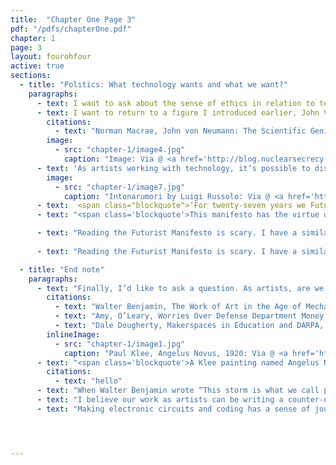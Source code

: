 ```yaml
---
title:  "Chapter One Page 3"
pdf: "/pdfs/chapterOne.pdf"
chapter: 1
page: 3
layout: fourohfour
active: true
sections:
  - title: "Politics: What technology wants and what we want?"
    paragraphs:
      - text: I want to ask about the sense of ethics in relation to technological progress. Development of technology is always intertwined with ethical responsibilities. Employing engineering concepts and tools for creative expression also come with ethical responsibilities. The history of computing is not only about the wonders, the genius and spectacles. In fact, early computers were a byproduct of operations research for the war. It’s important to understand computers were developed in different parts of the world at the same time. In the U.S., the most significant development involved the Manhattan project, which <a href ="https://en.wikipedia.org/wiki/Bell_Laboratories_Building_(Manhattan)">took place here </a> (at the site of SFPC) and at various research universities and government research facilities.
      - text: I want to return to a figure I introduced earlier, John Von Neumann, whose name is still credited as the architect of the Central Processing Units found in most contemporary computers. He was a highly celebrated engineer, often considered as one of the fathers of modern computing. In my perspective, he was a deeply problematic man. He may have been a scientific prodigy, but he was also a technocrat (one who tries to use technology to govern people) who unquestionably devoted his genius toward the invention of war machines. When Von Neumann worked for the government on major military assignments during and after WWII, he garnered a tremendous amount of power, especially when it came to the atomic bomb. In debating the target, Von Neumann tried to insist on Kyoto instead of Hiroshima, reasoning that its greater population and history would maximize the material and symbolic impact of atomic destruction.<span class="citation-num">6</span> This anecdote suggests he had very little empathy for humans and culture. His belief in technology and his self-righteousness along with many other men involved in the war, created the conditions for Hiroshima and Nagasaki in 1945. The atomic bombing was arguably the most horrific thing anyone has ever done, to kill so many people, so many innocent bystanders. To this day, I’m surprised the catastrophe isn’t talked about as much in the history of computing, especially when discussing operations research. People discuss machines that kill but don’t talk about those who are killed or the profound coyness of defense contractors. All computational technology in its infancy was enlisted in the service of war. 
        citations: 
          - text: "Norman Macrae, John von Neumann: The Scientific Genius Who Pioneered the Modern Computer, Game Theory, Nuclear Deterrence, and Much More (New York: Pantheon Books, 1992). Also see: <a href='http://blog.nuclearsecrecy.com/wp-content/uploads/2014/08/1945-05-02-Notes-on-the-Initial-Meeting-of-the-Target-Committee.pdf' target='_blank'>http://blog.nuclearsecrecy.com/wp-content/uploads/2014/08/1945-05-02-Notes-on-the-Initial-Meeting-of-the-Target-Committee.pdf</a>."
        image: 
          - src: "chapter-1/image4.jpg"
            caption: "Image: Via @ <a href='http://blog.nuclearsecrecy.com/2014/08/08/kyoto-misconception/' target='_blank'>Restricted Data</a>"
      - text: 'As artists working with technology, it’s possible to distance ourselves from the narratives of progress and spectacle. However, we must be cautious of technology. Technology works towards a certain kind of art. In his famous essay, “The Work of Art in the Age of Mechanical Reproduction,” Walter Benjamin directly addressed the Futurists, a group of Italian avant garde artists led by Marinetti. The Futurists and their obscure inventions are often considered early pioneers of new media artists because they actively used modern technology such as sound and films. The Futurists were vocal supporters of Italian Fascists like Mussolini, and identified as one of them. They often praised the war as <span class="italic">the</span> ultimate form of beauty. In a sense, they were trying to reinvent the world through war. Benjamin quotes the Futurist Manifesto and provides his commentary.'
        image: 
          - src: "chapter-1/image7.jpg"
            caption: "Intonarumori by Luigi Russolo: Via @ <a href='https://en.wikipedia.org/wiki/Intonarumori'>Wikipedia</a>"      
      - text:  <span class="blockquote">‘For twenty-seven years we Futurists have rebelled against the branding of war as anti-aesthetic ... Accordingly we state:... War is beautiful because it establishes man’s dominion over the subjugated machinery by means of gas masks, terrifying megaphones, flame throwers, and small tanks. War is beautiful because it initiates the dreamt-of metalization of the human body. War is beautiful because it enriches a flowering meadow with the fiery orchids of machine guns. War is beautiful because it combines the gunfire, the cannonades, the cease-fire, the scents, and the stench of putrefaction into a symphony. War is beautiful because it creates new architecture, like that of the big tanks, the geometrical formation flights, the smoke spirals from burning villages, and many others ... Poets and artists of Futurism! ... remember these principles of an aesthetics of war so that your struggle for a new literature and a new graphic art ... may be illumined by them!’</span>
      - text: "<span class='blockquote'>This manifesto has the virtue of clarity. Its formulations deserve to be accepted by dialecticians. To the latter, the aesthetics of today’s war appears as follows: If the natural utilization of productive forces is impeded by the property system, the increase in technical devices, in speed, and in the sources of energy will press for an unnatural utilization, and this is found in war. The destructiveness of war furnishes proof that society has not been mature enough to incorporate technology as its organ, that technology has not been sufficiently developed to cope with the elemental forces of society.<span class='citation-num'>7</span></span>"

      - text: "Reading the Futurist Manifesto is scary. I have a similarly uneasy feeling when I look at some new media artwork that echoes the technocratic agenda, or art that celebrates technical possibilities without careful consideration of the context.  Technology is biased towards certain forms of art; it is not neutral. I’d like to extend my argument to critique technocracy as well as 'technological solutionism,' a belief that technology will save us from our problems. Benjamin’s comment suggests progress in technology leads to a surplus of material resources but not necessarily society’s readiness to take care of the wealth and the people. Instead, society turns to abusing the products of progress into it’s own destruction. Technology does not save us. Instead, we need to save history from technology's tendency towards demise. "
 
      - text: "Reading the Futurist Manifesto is scary. I have a similarly uneasy feeling when I look at some new media artwork that echoes the technocratic agenda, or art that celebrates technical possibilities without careful consideration of the context.  Technology is biased towards certain forms of art; it is not neutral. I’d like to extend my argument to critique technocracy as well as 'technological solutionism,' a belief that technology will save us from our problems. Benjamin’s comment points out progress in technology lead to surplus of material resources but not necessarily society’s readiness to take care of the wealth and the people. Instead, society turn to abusing the products of progress into it’s own destruction. Technology does not save us. Instead, we need to save history from technology's demise."

  - title: "End note"
    paragraphs:
      - text: "Finally, I’d like to ask a question. As artists, are we working with technology because it is a medium available us? or are we contributing to a form of technocracy, wittingly or unwittingly? It is no surprise that many new media artists work for corporations. It is no surprise that a lot engineers cultivate creative technology work for DARPA.<span class='citation-num'>9</span> It’s no surprise that open source initiatives may have unintended consequences, or wielded in the service of malevolent aims. It’s no surprise that a lot of the push toward transparency and openness (in social network) can lead to invasion of privacy. This field that we contribute to is deeply complex and contains issues and unknown factors. How can we create work that challenges the present moment? How can our work contribute to a future that doesn’t repeat the mistakes from the past? How can we use technology for subversive purposes? I return to Walter Benjamin’s <a href='https://en.wikipedia.org/wiki/Theses_on_the_Philosophy_of_History' target='_blank'>Theses on the philosophy of history</a> for advice:"
        citations: 
          - text: "Walter Benjamin, The Work of Art in the Age of Mechanical Reproduction (1936)"
          - text: "Amy, O’Leary, Worries Over Defense Department Money for ‘Hackerspaces,’” New York Times, (New York, NY), Oct. 5, 2012, <a href='http://www.nytimes.com/2012/10/06/us/worries-over-defense-dept-money-for-hackerspaces.html' target='_blank'>http://www.nytimes.com/2012/10/06/us/worries-over-defense-dept-money-for-hackerspaces.html</a>"
          - text: "Dale Dougherty, Makerspaces in Education and DARPA, Make:, April 4, 2012, <a href='http://makezine.com/2012/04/04/makerspaces-in-education-and-darpa/' target='_blank'>http://makezine.com/2012/04/04/makerspaces-in-education-and-darpa/</a>."
        inlineImage: 
          - src: "chapter-1/image1.jpg"
            caption: "Paul Klee, Angelus Novus, 1920: Via @ <a href='https://en.wikipedia.org/wiki/Angelus_Novus'>Wikipedia</a>" 
      - text: "<span class='blockquote'>A Klee painting named Angelus Novus shows an angel looking as though he is about to move away from something he is fixedly contemplating. His eyes are staring, his mouth is open, his wings are spread. This is how one pictures the angel of history. His face is turned toward the past. Where we perceive a chain of events, he sees one single catastrophe which keeps piling wreckage upon wreckage and hurls it in front of his feet. The angel would like to stay, awaken the dead, and make whole what has been smashed. But a storm is blowing from Paradise; it has got caught in his wings with such violence that the angel can no longer close them. The storm irresistibly propels him into the future to which his back is turned, while the pile of debris before him grows skyward. This storm is what we call progress. <span class='citation-num'>10</span></span>"
        citations:
          - text: "hello"
      - text: "When Walter Benjamin wrote “This storm is what we call progress,” he was referring to the idea of perpetual ‘progress’ in Historical Materialism and the tendency to equate progress with the future. This ‘storm’ is analogous to unexamined innovation and reformation which can take the form of perpetual war. Perhaps this last sentence, “this storm is what we call progress,” asks us to invert the common perspective that we take responsibility for the past and project alternatives for the future. Instead, we may consider looking at the present with responsibility for the future and to take care of the present by addressing the past."
      - text: "I believe our work as artists can be writing a counter-narrative to mainstream media and history governed by capitalism. As artists and creative practitioners, I believe we can create a counter-narrative to reanimate unheard voices from history. Such work can be the foundation for a counter-archive, an archive that brings truth to light."
      - text: "Making electronic circuits and coding has a sense of jouissance. It’s very liberating to work with these materials in expressive manners. The kind of joy is similar to live drawing on a wall, without the boundaries, free drawing in the air. It’s a chance to transgress the discipline, the constraints within the medium, the particular complexities that it inhabits. If our art work becomes political praxis, we have a chance to write a counter-narrative to the mainstream narrative. Our work has the potential to become an independent inquiry into creating the future we want."




---
```

